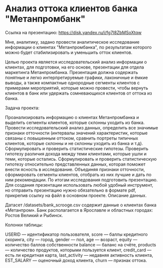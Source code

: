 # Анализ оттока клиентов банка "Метанпромбанк"
Ссылка на презентацию: https://disk.yandex.ru/i/fg7I8ZbMSoXtqw

Мне, аналитику, задано провести аналитическое исследование информации о клиентах "Метанпромбанка", по результатам которого можно будет стабилизировать и уменьшить отток клиентов.

Целью проекта является исследовательский анализ информации о клиентах, для подготовки, на его основе, презентации для отдела маркетинга Метанпромбанка. Презентация должна содержать понятные и легко интерпретируемые графики, лаконичные и ёмкие выводы, а также компактные однородные сегменты клиентов с примерами мероприятий, которые можно провести, чтобы вернуть клиентов в банк или удержать сомневающихся клиентов от оттока из банка.

Задача проекта:

Проанализировать информацию о клиентах Метанпромбанка и выделить сегменты клиентов, которые склонны уходить из банка.
Провести исследовательский анализ данных, определить все значимые признаки отточности (интервалы значений характеристик, которые связаны с повышенным оттоком, сравнить портреты типичных клиентов, которые склонны и не склонны уходить из банка и т.д).
Сформулировать и проверить статистические гипотезы.
Проверить гипотезу различия дохода между теми клиентами, которые ушли и теми, которые остались.
Сформулировать и проверить статистическую гипотезу относительно представленных данных, которая поможет внести ясность в исследование.
Объединяя признаки отточности, сформировать сегменты клиентов, отобрать из них лучшие и дать по ним рекомендации.
По итогам исследования подготовить презентацию. Для создания презентации использовать любой удобный инструмент, но отправить презентацию нужно обязательно в формате pdf, прикрепив ссылку на файл в основном проекте.
Описание данных.

Датасет /datasets/bank_scrooge.csv содержит данные о клиентах банка «Метанпром». Банк располагается в Ярославле и областных городах: Ростов Великий и Рыбинск.

Колонки таблицы:

USERID — идентификатор пользователя,
score — баллы кредитного скоринга,
city — город,
gender — пол,
age — возраст,
equity — количество баллов собственности
balance — баланс на счёте,
products — количество продуктов, которыми пользуется клиент,
credit_card — есть ли кредитная карта,
last_activity — недавняя активность клиента,
EST_SALARY — оценочный доход клиента,
сhurn — признак оттока.
